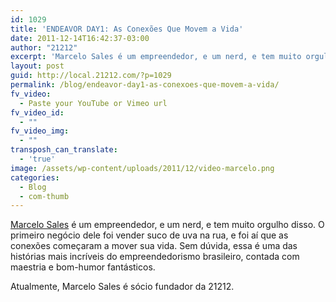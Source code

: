 ```yaml
---
id: 1029
title: 'ENDEAVOR DAY1: As Conexões Que Movem a Vida'
date: 2011-12-14T16:42:37-03:00
author: "21212"
excerpt: 'Marcelo Sales é um empreendedor, e um nerd, e tem muito orgulho disso. O primeiro negócio dele foi vender suco de uva na rua, e foi aí que as conexões começaram a mover sua vida. '
layout: post
guid: http://local.21212.com/?p=1029
permalink: /blog/endeavor-day1-as-conexoes-que-movem-a-vida/
fv_video:
  - Paste your YouTube or Vimeo url
fv_video_id:
  - ""
fv_video_img:
  - ""
transposh_can_translate:
  - 'true'
image: /assets/wp-content/uploads/2011/12/video-marcelo.png
categories:
  - Blog
  - com-thumb
---
```

<a href="/team/marcelo-sales/" target="_blank">Marcelo Sales</a> é um empreendedor, e um nerd, e tem muito orgulho disso. O primeiro negócio dele foi vender suco de uva na rua, e foi aí que as conexões começaram a mover sua vida. Sem dúvida, essa é uma das histórias mais incríveis do empreendedorismo brasileiro, contada com maestria e bom-humor fantásticos.

Atualmente, Marcelo Sales é sócio fundador da 21212.

&nbsp;
